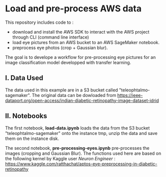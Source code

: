 # Load and pre-process AWS data

This repository includes code to :
- download and install the AWS SDK to interact with the AWS project through CLI (command line interface)
- load eye pictures from an AWS bucket to an AWS SageMaker notebook.
- preprocess eye photos (crop + Gaussian blur).

The  goal is to develope a workflow for pre-processing eye pictures for an image classification model developped with transfer learning.

## I. Data Used

The data used in this example are in a S3 bucket called "teleophtalmo-sagemaker". 
The original data can be dowloaded from https://ieee-dataport.org/open-access/indian-diabetic-retinopathy-image-dataset-idrid

## II. Notebooks

The first notebook, **load-data.ipynb** loads the data from the S3 bucket "teleophtalmo-sagemaker" onto the instance tmp, unzip the data and save them on the instance disk.

The second notebook, **pre-processing-eyes.ipynb** pre-processes the images (cropping and Gaussian Blur). 
The functions used here are based on the following kernel by Kaggle user *Neuron Engineer* : https://www.kaggle.com/ratthachat/aptos-eye-preprocessing-in-diabetic-retinopathy 
